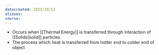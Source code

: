 ```yaml
---
datecreated: 2023/10/13
aliases: 
course:
---
```

- Occurs when [[Thermal Energy]] is transferred through interaction of [[Solids|solid]] particles
- The process which heat is transferred from hotter end to colder end of object
